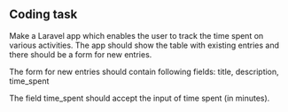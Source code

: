 ## Coding task

Make a Laravel app which enables the user to track the time spent on various activities. The app should show the table with existing entries and there should be a form for new entries.

The form for new entries should contain following fields: 
title, description, time_spent

The field time_spent should accept the input of time spent (in minutes).


